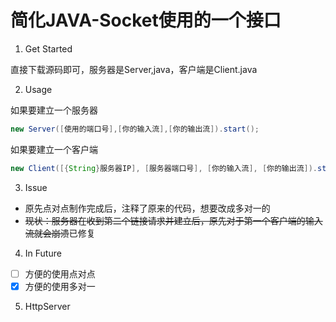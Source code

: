 # 简化JAVA-Socket使用的一个接口

1. Get Started

直接下载源码即可，服务器是Server,java，客户端是Client.java

2. Usage

如果要建立一个服务器

```java
new Server([使用的端口号],[你的输入流],[你的输出流]).start();
```

如果要建立一个客户端

```java
new Client([{String}服务器IP], [服务器端口号], [你的输入流], [你的输出流]).start();
```
3. Issue

- 原先点对点制作完成后，注释了原来的代码，想要改成多对一的
- ~~现状：服务器在收到第二个链接请求并建立后，原先对于第一个客户端的输入流就会崩溃~~已修复

4. In Future

- [ ] 方便的使用点对点
- [x] 方便的使用多对一

5. HttpServer

